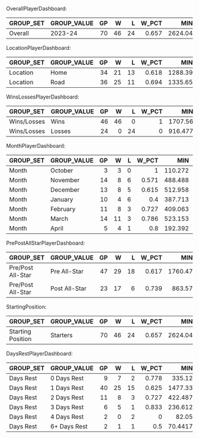 OverallPlayerDashboard:

| GROUP_SET   | GROUP_VALUE   |   GP |   W |   L |   W_PCT |     MIN |   FGM |   FGA |   FG_PCT |   FG3M |   FG3A |   FG3_PCT |   FTM |   FTA |   FT_PCT |   OREB |   DREB |   REB |   AST |   TOV |   STL |   BLK |   BLKA |   PF |   PFD |   PTS |   PLUS_MINUS |   NBA_FANTASY_PTS |   DD2 |   TD3 |   WNBA_FANTASY_PTS |   GP_RANK |   W_RANK |   L_RANK |   W_PCT_RANK |   MIN_RANK |   FGM_RANK |   FGA_RANK |   FG_PCT_RANK |   FG3M_RANK |   FG3A_RANK |   FG3_PCT_RANK |   FTM_RANK |   FTA_RANK |   FT_PCT_RANK |   OREB_RANK |   DREB_RANK |   REB_RANK |   AST_RANK |   TOV_RANK |   STL_RANK |   BLK_RANK |   BLKA_RANK |   PF_RANK |   PFD_RANK |   PTS_RANK |   PLUS_MINUS_RANK |   NBA_FANTASY_PTS_RANK |   DD2_RANK |   TD3_RANK |   WNBA_FANTASY_PTS_RANK |
|:------------|:--------------|-----:|----:|----:|--------:|--------:|------:|------:|---------:|-------:|-------:|----------:|------:|------:|---------:|-------:|-------:|------:|------:|------:|------:|------:|-------:|-----:|------:|------:|-------------:|------------------:|------:|------:|-------------------:|----------:|---------:|---------:|-------------:|-----------:|-----------:|-----------:|--------------:|------------:|------------:|---------------:|-----------:|-----------:|--------------:|------------:|------------:|-----------:|-----------:|-----------:|-----------:|-----------:|------------:|----------:|-----------:|-----------:|------------------:|-----------------------:|-----------:|-----------:|------------------------:|
| Overall     | 2023-24       |   70 |  46 |  24 |   0.657 | 2624.04 |   804 |  1652 |    0.487 |    284 |    744 |     0.382 |   478 |   608 |    0.786 |     59 |    588 |   647 |   686 |   282 |    99 |    38 |     50 |  149 |   477 |  2370 |          319 |            4304.4 |    49 |    21 |               4261 |         1 |        1 |        1 |            1 |          1 |          1 |          1 |             1 |           1 |           1 |              1 |          1 |          1 |             1 |           1 |           1 |          1 |          1 |          1 |          1 |          1 |           1 |         1 |          1 |          1 |                 1 |                      1 |          1 |          1 |                       1 |

LocationPlayerDashboard:

| GROUP_SET   | GROUP_VALUE   |   GP |   W |   L |   W_PCT |     MIN |   FGM |   FGA |   FG_PCT |   FG3M |   FG3A |   FG3_PCT |   FTM |   FTA |   FT_PCT |   OREB |   DREB |   REB |   AST |   TOV |   STL |   BLK |   BLKA |   PF |   PFD |   PTS |   PLUS_MINUS |   NBA_FANTASY_PTS |   DD2 |   TD3 |   WNBA_FANTASY_PTS |   GP_RANK |   W_RANK |   L_RANK |   W_PCT_RANK |   MIN_RANK |   FGM_RANK |   FGA_RANK |   FG_PCT_RANK |   FG3M_RANK |   FG3A_RANK |   FG3_PCT_RANK |   FTM_RANK |   FTA_RANK |   FT_PCT_RANK |   OREB_RANK |   DREB_RANK |   REB_RANK |   AST_RANK |   TOV_RANK |   STL_RANK |   BLK_RANK |   BLKA_RANK |   PF_RANK |   PFD_RANK |   PTS_RANK |   PLUS_MINUS_RANK |   NBA_FANTASY_PTS_RANK |   DD2_RANK |   TD3_RANK |   WNBA_FANTASY_PTS_RANK |
|:------------|:--------------|-----:|----:|----:|--------:|--------:|------:|------:|---------:|-------:|-------:|----------:|------:|------:|---------:|-------:|-------:|------:|------:|------:|------:|------:|-------:|-----:|------:|------:|-------------:|------------------:|------:|------:|-------------------:|----------:|---------:|---------:|-------------:|-----------:|-----------:|-----------:|--------------:|------------:|------------:|---------------:|-----------:|-----------:|--------------:|------------:|------------:|-----------:|-----------:|-----------:|-----------:|-----------:|------------:|----------:|-----------:|-----------:|------------------:|-----------------------:|-----------:|-----------:|------------------------:|
| Location    | Home          |   34 |  21 |  13 |   0.618 | 1288.39 |   391 |   807 |    0.485 |    124 |    337 |     0.368 |   257 |   326 |    0.788 |     31 |    279 |   310 |   340 |   143 |    51 |    17 |     20 |   76 |   262 |  1163 |          191 |            2106   |    22 |     9 |               2073 |         2 |        2 |        2 |            2 |          2 |          2 |          2 |             2 |           2 |           2 |              2 |          1 |          1 |             1 |           1 |           2 |          2 |          2 |          1 |          1 |          2 |           1 |         2 |          1 |          2 |                 1 |                      2 |          2 |          2 |                       2 |
| Location    | Road          |   36 |  25 |  11 |   0.694 | 1335.65 |   413 |   845 |    0.489 |    160 |    407 |     0.393 |   221 |   282 |    0.784 |     28 |    309 |   337 |   346 |   139 |    48 |    21 |     30 |   73 |   215 |  1207 |          128 |            2198.4 |    27 |    12 |               2188 |         1 |        1 |        1 |            1 |          1 |          1 |          1 |             1 |           1 |           1 |              1 |          2 |          2 |             2 |           2 |           1 |          1 |          1 |          2 |          2 |          1 |           2 |         1 |          2 |          1 |                 2 |                      1 |          1 |          1 |                       1 |

WinsLossesPlayerDashboard:

| GROUP_SET   | GROUP_VALUE   |   GP |   W |   L |   W_PCT |      MIN |   FGM |   FGA |   FG_PCT |   FG3M |   FG3A |   FG3_PCT |   FTM |   FTA |   FT_PCT |   OREB |   DREB |   REB |   AST |   TOV |   STL |   BLK |   BLKA |   PF |   PFD |   PTS |   PLUS_MINUS |   NBA_FANTASY_PTS |   DD2 |   TD3 |   WNBA_FANTASY_PTS |   GP_RANK |   W_RANK |   L_RANK |   W_PCT_RANK |   MIN_RANK |   FGM_RANK |   FGA_RANK |   FG_PCT_RANK |   FG3M_RANK |   FG3A_RANK |   FG3_PCT_RANK |   FTM_RANK |   FTA_RANK |   FT_PCT_RANK |   OREB_RANK |   DREB_RANK |   REB_RANK |   AST_RANK |   TOV_RANK |   STL_RANK |   BLK_RANK |   BLKA_RANK |   PF_RANK |   PFD_RANK |   PTS_RANK |   PLUS_MINUS_RANK |   NBA_FANTASY_PTS_RANK |   DD2_RANK |   TD3_RANK |   WNBA_FANTASY_PTS_RANK |
|:------------|:--------------|-----:|----:|----:|--------:|---------:|------:|------:|---------:|-------:|-------:|----------:|------:|------:|---------:|-------:|-------:|------:|------:|------:|------:|------:|-------:|-----:|------:|------:|-------------:|------------------:|------:|------:|-------------------:|----------:|---------:|---------:|-------------:|-----------:|-----------:|-----------:|--------------:|------------:|------------:|---------------:|-----------:|-----------:|--------------:|------------:|------------:|-----------:|-----------:|-----------:|-----------:|-----------:|------------:|----------:|-----------:|-----------:|------------------:|-----------------------:|-----------:|-----------:|------------------------:|
| Wins/Losses | Wins          |   46 |  46 |   0 |       1 | 1707.56  |   528 |  1062 |    0.497 |    203 |    509 |     0.399 |   320 |   395 |    0.81  |     30 |    398 |   428 |   450 |   170 |    66 |    23 |     28 |  101 |   313 |  1579 |          573 |            2864.6 |    33 |    13 |               2838 |         1 |        1 |        1 |            1 |          1 |          1 |          1 |             1 |           1 |           1 |              1 |          1 |          1 |             1 |           1 |           1 |          1 |          1 |          1 |          1 |          1 |           2 |         2 |          1 |          1 |                 1 |                      1 |          1 |          1 |                       1 |
| Wins/Losses | Losses        |   24 |   0 |  24 |       0 |  916.477 |   276 |   590 |    0.468 |     81 |    235 |     0.345 |   158 |   213 |    0.742 |     29 |    190 |   219 |   236 |   112 |    33 |    15 |     22 |   48 |   164 |   791 |         -254 |            1439.8 |    16 |     8 |               1423 |         2 |        2 |        2 |            2 |          2 |          2 |          2 |             2 |           2 |           2 |              2 |          2 |          2 |             2 |           2 |           2 |          2 |          2 |          2 |          2 |          2 |           1 |         1 |          2 |          2 |                 2 |                      2 |          2 |          2 |                       2 |

MonthPlayerDashboard:

| GROUP_SET   | GROUP_VALUE   |   GP |   W |   L |   W_PCT |     MIN |   FGM |   FGA |   FG_PCT |   FG3M |   FG3A |   FG3_PCT |   FTM |   FTA |   FT_PCT |   OREB |   DREB |   REB |   AST |   TOV |   STL |   BLK |   BLKA |   PF |   PFD |   PTS |   PLUS_MINUS |   NBA_FANTASY_PTS |   DD2 |   TD3 |   WNBA_FANTASY_PTS |   GP_RANK |   W_RANK |   L_RANK |   W_PCT_RANK |   MIN_RANK |   FGM_RANK |   FGA_RANK |   FG_PCT_RANK |   FG3M_RANK |   FG3A_RANK |   FG3_PCT_RANK |   FTM_RANK |   FTA_RANK |   FT_PCT_RANK |   OREB_RANK |   DREB_RANK |   REB_RANK |   AST_RANK |   TOV_RANK |   STL_RANK |   BLK_RANK |   BLKA_RANK |   PF_RANK |   PFD_RANK |   PTS_RANK |   PLUS_MINUS_RANK |   NBA_FANTASY_PTS_RANK |   DD2_RANK |   TD3_RANK |   WNBA_FANTASY_PTS_RANK |
|:------------|:--------------|-----:|----:|----:|--------:|--------:|------:|------:|---------:|-------:|-------:|----------:|------:|------:|---------:|-------:|-------:|------:|------:|------:|------:|------:|-------:|-----:|------:|------:|-------------:|------------------:|------:|------:|-------------------:|----------:|---------:|---------:|-------------:|-----------:|-----------:|-----------:|--------------:|------------:|------------:|---------------:|-----------:|-----------:|--------------:|------------:|------------:|-----------:|-----------:|-----------:|-----------:|-----------:|------------:|----------:|-----------:|-----------:|------------------:|-----------------------:|-----------:|-----------:|------------------------:|
| Month       | October       |    3 |   3 |   0 |   1     | 110.272 |    40 |    72 |    0.556 |     18 |     37 |     0.486 |    19 |    27 |    0.704 |      2 |     33 |    35 |    29 |    10 |     3 |     1 |      3 |    6 |    18 |   117 |           19 |             204.5 |     3 |     2 |                207 |         7 |        7 |        1 |            1 |          7 |          7 |          7 |             1 |           7 |           7 |              1 |          7 |          7 |             7 |           7 |           7 |          7 |          7 |          7 |          6 |          7 |           1 |         1 |          7 |          7 |                 5 |                      7 |          7 |          4 |                       7 |
| Month       | November      |   14 |   8 |   6 |   0.571 | 488.488 |   143 |   302 |    0.474 |     46 |    128 |     0.359 |    80 |   101 |    0.792 |      8 |     93 |   101 |   105 |    52 |    19 |     6 |     10 |   25 |    76 |   412 |           -2 |             713.7 |     6 |     0 |                714 |         1 |        2 |        6 |            6 |          3 |          3 |          3 |             5 |           3 |           3 |              6 |          4 |          4 |             3 |           3 |           4 |          4 |          4 |          3 |          3 |          3 |           6 |         5 |          4 |          3 |                 6 |                      3 |          4 |          7 |                       3 |
| Month       | December      |   13 |   8 |   5 |   0.615 | 512.958 |   165 |   338 |    0.488 |     57 |    150 |     0.38  |   101 |   126 |    0.802 |     14 |    102 |   116 |   144 |    58 |    19 |    12 |      9 |   21 |    98 |   488 |           57 |             878.2 |    11 |     4 |                867 |         3 |        2 |        5 |            5 |          2 |          1 |          1 |             3 |           2 |           2 |              5 |          1 |          1 |             2 |           2 |           2 |          2 |          1 |          2 |          3 |          1 |           4 |         3 |          1 |          1 |                 4 |                      1 |          2 |          2 |                       1 |
| Month       | January       |   10 |   4 |   6 |   0.4   | 387.713 |   121 |   248 |    0.488 |     34 |     98 |     0.347 |    95 |   124 |    0.766 |      8 |     84 |    92 |   104 |    37 |    16 |     5 |      9 |   22 |    93 |   371 |          -35 |             663.4 |     6 |     3 |                643 |         5 |        5 |        6 |            7 |          5 |          5 |          4 |             4 |           5 |           5 |              7 |          2 |          2 |             6 |           3 |           5 |          5 |          5 |          5 |          5 |          4 |           4 |         4 |          2 |          4 |                 7 |                      5 |          4 |          3 |                       5 |
| Month       | February      |   11 |   8 |   3 |   0.727 | 409.063 |   125 |   242 |    0.517 |     43 |    108 |     0.398 |    74 |    94 |    0.787 |      5 |    102 |   107 |   113 |    41 |    20 |     7 |      4 |   31 |    71 |   367 |          111 |             704.9 |     7 |     2 |                684 |         4 |        2 |        3 |            4 |          4 |          4 |          5 |             2 |           4 |           4 |              2 |          5 |          5 |             4 |           6 |           2 |          3 |          3 |          4 |          1 |          2 |           3 |         7 |          5 |          5 |                 1 |                      4 |          3 |          4 |                       4 |
| Month       | March         |   14 |  11 |   3 |   0.786 | 523.153 |   157 |   334 |    0.47  |     59 |    155 |     0.381 |    82 |   105 |    0.781 |     16 |    126 |   142 |   141 |    60 |    20 |     3 |     12 |   29 |    92 |   455 |           90 |             845.9 |    12 |     8 |                843 |         1 |        1 |        3 |            3 |          1 |          2 |          2 |             6 |           1 |           1 |              4 |          3 |          3 |             5 |           1 |           1 |          1 |          2 |          1 |          1 |          6 |           7 |         6 |          3 |          2 |                 2 |                      2 |          1 |          1 |                       2 |
| Month       | April         |    5 |   4 |   1 |   0.8   | 192.392 |    53 |   116 |    0.457 |     27 |     68 |     0.397 |    27 |    31 |    0.871 |      6 |     48 |    54 |    50 |    24 |     2 |     4 |      3 |   15 |    29 |   160 |           79 |             293.8 |     4 |     2 |                303 |         6 |        5 |        2 |            2 |          6 |          6 |          6 |             7 |           6 |           6 |              3 |          6 |          6 |             1 |           5 |           6 |          6 |          6 |          6 |          7 |          5 |           1 |         2 |          6 |          6 |                 3 |                      6 |          6 |          4 |                       6 |

PrePostAllStarPlayerDashboard:

| GROUP_SET         | GROUP_VALUE   |   GP |   W |   L |   W_PCT |     MIN |   FGM |   FGA |   FG_PCT |   FG3M |   FG3A |   FG3_PCT |   FTM |   FTA |   FT_PCT |   OREB |   DREB |   REB |   AST |   TOV |   STL |   BLK |   BLKA |   PF |   PFD |   PTS |   PLUS_MINUS |   NBA_FANTASY_PTS |   DD2 |   TD3 |   WNBA_FANTASY_PTS |   GP_RANK |   W_RANK |   L_RANK |   W_PCT_RANK |   MIN_RANK |   FGM_RANK |   FGA_RANK |   FG_PCT_RANK |   FG3M_RANK |   FG3A_RANK |   FG3_PCT_RANK |   FTM_RANK |   FTA_RANK |   FT_PCT_RANK |   OREB_RANK |   DREB_RANK |   REB_RANK |   AST_RANK |   TOV_RANK |   STL_RANK |   BLK_RANK |   BLKA_RANK |   PF_RANK |   PFD_RANK |   PTS_RANK |   PLUS_MINUS_RANK |   NBA_FANTASY_PTS_RANK |   DD2_RANK |   TD3_RANK |   WNBA_FANTASY_PTS_RANK |
|:------------------|:--------------|-----:|----:|----:|--------:|--------:|------:|------:|---------:|-------:|-------:|----------:|------:|------:|---------:|-------:|-------:|------:|------:|------:|------:|------:|-------:|-----:|------:|------:|-------------:|------------------:|------:|------:|-------------------:|----------:|---------:|---------:|-------------:|-----------:|-----------:|-----------:|--------------:|------------:|------------:|---------------:|-----------:|-----------:|--------------:|------------:|------------:|-----------:|-----------:|-----------:|-----------:|-----------:|------------:|----------:|-----------:|-----------:|------------------:|-----------------------:|-----------:|-----------:|------------------------:|
| Pre/Post All-Star | Pre All-Star  |   47 |  29 |  18 |   0.617 | 1760.47 |   542 |  1102 |    0.492 |    181 |    483 |     0.375 |   341 |   439 |    0.777 |     35 |    380 |   415 |   448 |   186 |    68 |    29 |     33 |   93 |   330 |  1606 |          130 |            2881   |    30 |    10 |               2844 |         1 |        1 |        2 |            2 |          1 |          1 |          1 |             1 |           1 |           1 |              2 |          1 |          1 |             2 |           1 |           1 |          1 |          1 |          1 |          1 |          1 |           2 |         2 |          1 |          1 |                 2 |                      1 |          1 |          2 |                       1 |
| Pre/Post All-Star | Post All-Star |   23 |  17 |   6 |   0.739 |  863.57 |   262 |   550 |    0.476 |    103 |    261 |     0.395 |   137 |   169 |    0.811 |     24 |    208 |   232 |   238 |    96 |    31 |     9 |     17 |   56 |   147 |   764 |          189 |            1423.4 |    19 |    11 |               1417 |         2 |        2 |        1 |            1 |          2 |          2 |          2 |             2 |           2 |           2 |              1 |          2 |          2 |             1 |           2 |           2 |          2 |          2 |          2 |          2 |          2 |           1 |         1 |          2 |          2 |                 1 |                      2 |          2 |          1 |                       2 |

StartingPosition:

| GROUP_SET         | GROUP_VALUE   |   GP |   W |   L |   W_PCT |     MIN |   FGM |   FGA |   FG_PCT |   FG3M |   FG3A |   FG3_PCT |   FTM |   FTA |   FT_PCT |   OREB |   DREB |   REB |   AST |   TOV |   STL |   BLK |   BLKA |   PF |   PFD |   PTS |   PLUS_MINUS |   NBA_FANTASY_PTS |   DD2 |   TD3 |   WNBA_FANTASY_PTS |   GP_RANK |   W_RANK |   L_RANK |   W_PCT_RANK |   MIN_RANK |   FGM_RANK |   FGA_RANK |   FG_PCT_RANK |   FG3M_RANK |   FG3A_RANK |   FG3_PCT_RANK |   FTM_RANK |   FTA_RANK |   FT_PCT_RANK |   OREB_RANK |   DREB_RANK |   REB_RANK |   AST_RANK |   TOV_RANK |   STL_RANK |   BLK_RANK |   BLKA_RANK |   PF_RANK |   PFD_RANK |   PTS_RANK |   PLUS_MINUS_RANK |   NBA_FANTASY_PTS_RANK |   DD2_RANK |   TD3_RANK |   WNBA_FANTASY_PTS_RANK |
|:------------------|:--------------|-----:|----:|----:|--------:|--------:|------:|------:|---------:|-------:|-------:|----------:|------:|------:|---------:|-------:|-------:|------:|------:|------:|------:|------:|-------:|-----:|------:|------:|-------------:|------------------:|------:|------:|-------------------:|----------:|---------:|---------:|-------------:|-----------:|-----------:|-----------:|--------------:|------------:|------------:|---------------:|-----------:|-----------:|--------------:|------------:|------------:|-----------:|-----------:|-----------:|-----------:|-----------:|------------:|----------:|-----------:|-----------:|------------------:|-----------------------:|-----------:|-----------:|------------------------:|
| Starting Position | Starters      |   70 |  46 |  24 |   0.657 | 2624.04 |   804 |  1652 |    0.487 |    284 |    744 |     0.382 |   478 |   608 |    0.786 |     59 |    588 |   647 |   686 |   282 |    99 |    38 |     50 |  149 |   477 |  2370 |          319 |            4304.4 |    49 |    21 |               4261 |         1 |        1 |        1 |            1 |          1 |          1 |          1 |             1 |           1 |           1 |              1 |          1 |          1 |             1 |           1 |           1 |          1 |          1 |          1 |          1 |          1 |           1 |         1 |          1 |          1 |                 1 |                      1 |          1 |          1 |                       1 |

DaysRestPlayerDashboard:

| GROUP_SET   | GROUP_VALUE   |   GP |   W |   L |   W_PCT |       MIN |   FGM |   FGA |   FG_PCT |   FG3M |   FG3A |   FG3_PCT |   FTM |   FTA |   FT_PCT |   OREB |   DREB |   REB |   AST |   TOV |   STL |   BLK |   BLKA |   PF |   PFD |   PTS |   PLUS_MINUS |   NBA_FANTASY_PTS |   DD2 |   TD3 |   WNBA_FANTASY_PTS |   GP_RANK |   W_RANK |   L_RANK |   W_PCT_RANK |   MIN_RANK |   FGM_RANK |   FGA_RANK |   FG_PCT_RANK |   FG3M_RANK |   FG3A_RANK |   FG3_PCT_RANK |   FTM_RANK |   FTA_RANK |   FT_PCT_RANK |   OREB_RANK |   DREB_RANK |   REB_RANK |   AST_RANK |   TOV_RANK |   STL_RANK |   BLK_RANK |   BLKA_RANK |   PF_RANK |   PFD_RANK |   PTS_RANK |   PLUS_MINUS_RANK |   NBA_FANTASY_PTS_RANK |   DD2_RANK |   TD3_RANK |   WNBA_FANTASY_PTS_RANK |
|:------------|:--------------|-----:|----:|----:|--------:|----------:|------:|------:|---------:|-------:|-------:|----------:|------:|------:|---------:|-------:|-------:|------:|------:|------:|------:|------:|-------:|-----:|------:|------:|-------------:|------------------:|------:|------:|-------------------:|----------:|---------:|---------:|-------------:|-----------:|-----------:|-----------:|--------------:|------------:|------------:|---------------:|-----------:|-----------:|--------------:|------------:|------------:|-----------:|-----------:|-----------:|-----------:|-----------:|------------:|----------:|-----------:|-----------:|------------------:|-----------------------:|-----------:|-----------:|------------------------:|
| Days Rest   | 0 Days Rest   |    9 |   7 |   2 |   0.778 |  335.12   |    87 |   199 |    0.437 |     29 |     89 |     0.326 |    60 |    78 |    0.769 |      8 |     78 |    86 |    97 |    31 |    14 |     2 |      8 |   21 |    64 |   263 |           59 |             528.7 |     7 |     2 |                507 |         3 |        3 |        3 |            2 |          3 |          3 |          3 |             6 |           3 |           3 |              4 |          3 |          3 |             4 |           3 |           3 |          3 |          3 |          3 |          2 |          4 |           4 |         4 |          3 |          3 |                 2 |                      3 |          2 |          3 |                       3 |
| Days Rest   | 1 Days Rest   |   40 |  25 |  15 |   0.625 | 1477.33   |   467 |   934 |    0.5   |    171 |    435 |     0.393 |   266 |   335 |    0.794 |     28 |    321 |   349 |   383 |   170 |    54 |    20 |     26 |   67 |   266 |  1371 |          208 |            2416.3 |    27 |    11 |               2422 |         1 |        1 |        6 |            4 |          1 |          1 |          1 |             2 |           1 |           1 |              3 |          1 |          1 |             2 |           1 |           1 |          1 |          1 |          1 |          1 |          1 |           6 |         6 |          1 |          1 |                 1 |                      1 |          1 |          1 |                       1 |
| Days Rest   | 2 Days Rest   |   11 |   8 |   3 |   0.727 |  422.487  |   127 |   263 |    0.483 |     44 |    110 |     0.4   |    82 |   102 |    0.804 |      6 |     91 |    97 |    98 |    37 |    14 |    11 |     12 |   32 |    76 |   380 |           38 |             681.4 |     6 |     2 |                669 |         2 |        2 |        5 |            3 |          2 |          2 |          2 |             4 |           2 |           2 |              2 |          2 |          2 |             1 |           4 |           2 |          2 |          2 |          2 |          2 |          2 |           5 |         5 |          2 |          2 |                 4 |                      2 |          3 |          3 |                       2 |
| Days Rest   | 3 Days Rest   |    6 |   5 |   1 |   0.833 |  236.612  |    73 |   151 |    0.483 |     29 |     70 |     0.414 |    42 |    55 |    0.764 |     10 |     52 |    62 |    64 |    24 |    10 |     3 |      2 |   17 |    43 |   217 |           50 |             402.4 |     5 |     3 |                398 |         4 |        4 |        1 |            1 |          4 |          4 |          4 |             3 |           3 |           4 |              1 |          4 |          4 |             5 |           2 |           4 |          4 |          4 |          4 |          4 |          3 |           3 |         3 |          4 |          4 |                 3 |                      4 |          4 |          2 |                       4 |
| Days Rest   | 4 Days Rest   |    2 |   0 |   2 |   0     |   82.05   |    25 |    56 |    0.446 |      6 |     20 |     0.3   |    17 |    22 |    0.773 |      6 |     21 |    27 |    24 |    12 |     3 |     0 |      1 |    9 |    17 |    73 |          -25 |             138.4 |     2 |     1 |                136 |         5 |        6 |        3 |            6 |          5 |          5 |          5 |             5 |           5 |           5 |              5 |          5 |          5 |             3 |           4 |           6 |          5 |          5 |          5 |          6 |          6 |           1 |         2 |          5 |          5 |                 6 |                      5 |          5 |          6 |                       5 |
| Days Rest   | 6+ Days Rest  |    2 |   1 |   1 |   0.5   |   70.4417 |    25 |    49 |    0.51  |      5 |     20 |     0.25  |    11 |    16 |    0.688 |      1 |     25 |    26 |    20 |     8 |     4 |     2 |      1 |    3 |    11 |    66 |          -11 |             137.2 |     2 |     2 |                129 |         5 |        5 |        1 |            5 |          6 |          5 |          6 |             1 |           6 |           5 |              6 |          6 |          6 |             6 |           6 |           5 |          6 |          6 |          6 |          5 |          4 |           1 |         1 |          6 |          6 |                 5 |                      6 |          5 |          3 |                       6 |